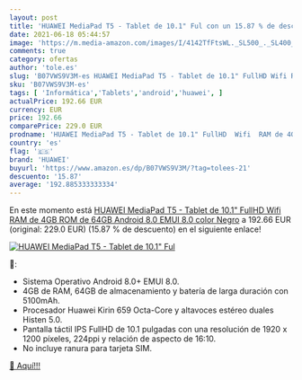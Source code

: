 ```yaml
---
layout: post
title: 'HUAWEI MediaPad T5 - Tablet de 10.1" Ful con un 15.87 % de descuento'
date: 2021-06-18 05:44:57
image: 'https://m.media-amazon.com/images/I/4142TfFtsWL._SL500_._SL400_.jpg'
comments: true
category: ofertas
author: 'tole.es'
slug: 'B07VWS9V3M-es HUAWEI MediaPad T5 - Tablet de 10.1" FullHD Wifi RAM de...'
sku: 'B07VWS9V3M-es'
tags: [ 'Informática','Tablets','android','huawei', ]
actualPrice: 192.66 EUR
currency: EUR
price: 192.66
comparePrice: 229.0 EUR
prodname: 'HUAWEI MediaPad T5 - Tablet de 10.1" FullHD  Wifi  RAM de 4GB  ROM de 64GB  Android 8.0  EMUI 8.0   color Negro'
country: 'es'
flag: '🇪🇸'
brand: 'HUAWEI'
buyurl: 'https://www.amazon.es/dp/B07VWS9V3M/?tag=tolees-21'
descuento: '15.87'
average: '192.885333333334'
---
```


En este momento está [HUAWEI MediaPad T5 - Tablet de 10.1" FullHD  Wifi  RAM de 4GB  ROM de 64GB  Android 8.0  EMUI 8.0   color Negro](https://www.amazon.es/dp/B07VWS9V3M/?tag=tolees-21) a 192.66 EUR (original: 229.0 EUR) (15.87 %  de descuento) en el siguiente enlace!

[![HUAWEI MediaPad T5 - Tablet de 10.1" Ful](https://m.media-amazon.com/images/I/4142TfFtsWL._SL500_._SL400_.jpg)](https://www.amazon.es/dp/B07VWS9V3M/?tag=tolees-21)

🔎:

- Sistema Operativo Android 8.0+ EMUI 8.0.
- 4GB de RAM, 64GB de almacenamiento y batería de larga duración con 5100mAh.
- Procesador Huawei Kirin 659 Octa-Core y altavoces estéreo duales Histen 5.0.
- Pantalla táctil IPS FullHD de 10.1 pulgadas con una resolución de 1920 x 1200 píxeles, 224ppi y relación de aspecto de 16:10.
- No incluye ranura para tarjeta SIM.

[🛒 Aquí!!!](https://www.amazon.es/dp/B07VWS9V3M/?tag=tolees-21)
